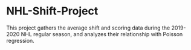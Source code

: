 # NHL-Shift-Project
This project gathers the average shift and scoring data during the 2019-2020 NHL regular season, and analyzes their relationship with Poisson regression.

